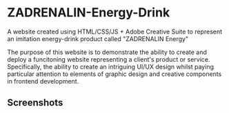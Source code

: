 # ZADRENALIN-Energy-Drink

A website created using HTML/CSS/JS + Adobe Creative Suite to represent an imitation energy-drink product called "ZADRENALIN Energy" 

The purpose of this website is to demonstrate the ability to create and deploy a funcitoning website representing a client's product or service. Specifically, the ability to create an intriguing UI/UX design whilst paying particular attention to elements of graphic design and creative components in frontend development. 

## Screenshots
